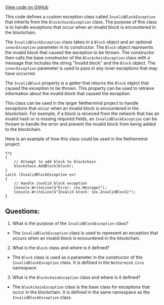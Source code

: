[View code on GitHub](https://github.com/NethermindEth/nethermind/src/Nethermind/Nethermind.Blockchain/InvalidBlockException.cs)

This code defines a custom exception class called `InvalidBlockException` that inherits from the `BlockchainException` class. The purpose of this class is to handle exceptions that occur when an invalid block is encountered in the blockchain. 

The `InvalidBlockException` class takes in a `Block` object and an optional `innerException` parameter in its constructor. The `Block` object represents the invalid block that caused the exception to be thrown. The constructor then calls the base constructor of the `BlockchainException` class with a message that includes the string "Invalid block" and the `Block` object. The `innerException` parameter is used to pass in any inner exceptions that may have occurred.

The `InvalidBlock` property is a getter that returns the `Block` object that caused the exception to be thrown. This property can be used to retrieve information about the invalid block that caused the exception.

This class can be used in the larger Nethermind project to handle exceptions that occur when an invalid block is encountered in the blockchain. For example, if a block is received from the network that has an invalid hash or is missing required fields, an `InvalidBlockException` can be thrown to handle the error and prevent the invalid block from being added to the blockchain. 

Here is an example of how this class could be used in the Nethermind project:

```
try
{
    // Attempt to add block to blockchain
    blockchain.AddBlock(block);
}
catch (InvalidBlockException ex)
{
    // Handle invalid block exception
    Console.WriteLine($"Error: {ex.Message}");
    Console.WriteLine($"Invalid block: {ex.InvalidBlock}");
}
```
## Questions: 
 1. What is the purpose of the `InvalidBlockException` class?
- The `InvalidBlockException` class is used to represent an exception that occurs when an invalid block is encountered in the blockchain.

2. What is the `Block` class and where is it defined?
- The `Block` class is used as a parameter in the constructor of the `InvalidBlockException` class. It is defined in the `Nethermind.Core` namespace.

3. What is the `BlockchainException` class and where is it defined?
- The `BlockchainException` class is the base class for exceptions that occur in the blockchain. It is defined in the same namespace as the `InvalidBlockException` class.